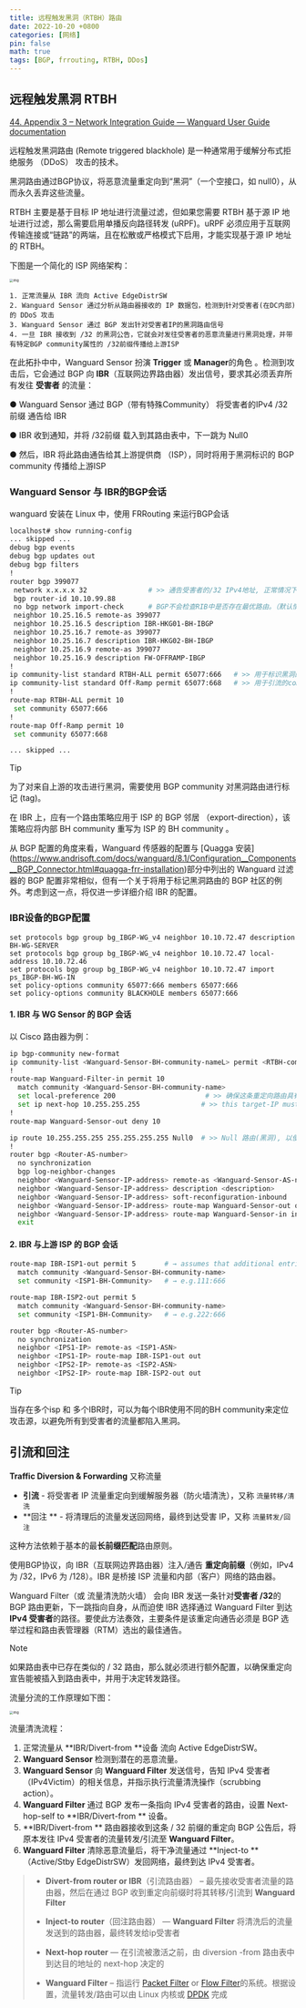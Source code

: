 ```yaml
---
title: 远程触发黑洞（RTBH）路由
date: 2022-10-20 +0800
categories: [网络]
pin: false
math: true
tags: [BGP, frrouting, RTBH, DDos] 
---
```


## 远程触发黑洞 RTBH

[44. Appendix 3 – Network Integration Guide — Wanguard User Guide documentation](https://docs.andrisoft.com/wanguard/8.5/Appendix_3__Network_Integration_Guideline.html#traffic-diversion-forwarding)

远程触发黑洞路由 (Remote triggered blackhole) 是一种通常用于缓解分布式拒绝服务 （DDoS） 攻击的技术。

黑洞路由通过BGP协议，将恶意流量重定向到“黑洞”（一个空接口，如 null0），从而永久丢弃这些流量。

RTBH 主要是基于目标 IP 地址进行流量过滤，但如果您需要 RTBH 基于源 IP 地址进行过滤，那么需要启用单播反向路径转发 (uRPF)。uRPF 必须应用于互联网传输连接或“链路”的两端，且在松散或严格模式下启用，才能实现基于源 IP 地址的 RTBH。



下图是一个简化的 ISP 网络架构：

<img src="./2022-10-20-远程触发黑洞（RTBH）路由.assets/diagram-ramping1.png" alt="img" style="zoom: 40%;" />

```
1. 正常流量从 IBR 流向 Active EdgeDistrSW
2. Wanguard Sensor 通过分析从路由器接收的 IP 数据包，检测到针对受害者(在DC内部)的 DDoS 攻击
3. Wanguard Sensor 通过 BGP 发出针对受害者IP的黑洞路由信号
4. 一旦 IBR 接收到 /32 的黑洞公告，它就会对发往受害者的恶意流量进行黑洞处理，并带有特定BGP community属性的 /32前缀传播给上游ISP
```

在此拓扑中中，Wanguard Sensor 扮演 **Trigger** 或 **Manager**的角色 。检测到攻击后，它会通过 BGP 向 **IBR**（互联网边界路由器）发出信号，要求其必须丢弃所有发往 **受害者** 的流量：

 ● Wanguard Sensor 通过 BGP（带有特殊Community）  将受害者的IPv4 /32 前缀 通告给 IBR

 ● IBR 收到通知，并将 /32前缀 载入到其路由表中，下一跳为 Null0

 ● 然后，IBR 将此路由通告给其上游提供商 （ISP），同时将用于黑洞标识的 BGP community 传播给上游ISP



### Wanguard Sensor 与 IBR的BGP会话

wanguard 安装在 Linux 中，使用 FRRouting 来运行BGP会话

```bash
localhost# show running-config
... skipped ...
debug bgp events
debug bgp updates out
debug bgp filters
!
router bgp 399077
 network x.x.x.x 32               # >> 通告受害者的/32 IPv4地址, 正常情况下这条路由是由WG Sensor自动生成的
 bgp router-id 10.10.99.88
 no bgp network import-check      # BGP不会检查RIB中是否存在最优路由。（默认情况下，BGP只通告本地RIB中存在的最优路由）
 neighbor 10.25.16.5 remote-as 399077
 neighbor 10.25.16.5 description IBR-HKG01-BH-IBGP
 neighbor 10.25.16.7 remote-as 399077
 neighbor 10.25.16.7 description IBR-HKG02-BH-IBGP
 neighbor 10.25.16.9 remote-as 399077
 neighbor 10.25.16.9 description FW-OFFRAMP-IBGP
!
ip community-list standard RTBH-ALL permit 65077:666   # >> 用于标识黑洞的communtiy
ip community-list standard Off-Ramp permit 65077:668   # >> 用于引流的communtiy（引流到防火墙清洗/过滤攻击流量）
!
route-map RTBH-ALL permit 10
 set community 65077:666
!
route-map Off-Ramp permit 10
 set community 65077:668

... skipped ...
```



> [!TIP]
>
> 为了对来自上游的攻击进行黑洞，需要使用 BGP community 对黑洞路由进行标记 (tag)。
>
> 在 IBR 上，应有一个路由策略应用于 ISP 的 BGP 邻居 （export-direction），该策略应将内部 BH community 重写为 ISP 的 BH community 。
>
> 从 BGP 配置的角度来看，Wanguard 传感器的配置与 [Quagga 安装] (https://www.andrisoft.com/docs/wanguard/8.1/Configuration__Components__BGP_Connector.html#quagga-frr-installation)部分中列出的 Wanguard 过滤器的 BGP 配置非常相似，但有一个关于将用于标记黑洞路由的 BGP 社区的例外。考虑到这一点，将仅进一步详细介绍 IBR 的配置。



### IBR设备的BGP配置

```
set protocols bgp group bg_IBGP-WG_v4 neighbor 10.10.72.47 description BH-WG-SERVER
set protocols bgp group bg_IBGP-WG_v4 neighbor 10.10.72.47 local-address 10.10.72.46
set protocols bgp group bg_IBGP-WG_v4 neighbor 10.10.72.47 import ps_IBGP-BH-WG-IN
set policy-options community 65077:666 members 65077:666
set policy-options community BLACKHOLE members 65077:666
```



#### 1. IBR 与 WG Sensor 的 BGP 会话

以 Cisco 路由器为例：

```bash
ip bgp-community new-format
ip community-list <Wanguard-Sensor-BH-community-nameL> permit <RTBH-community>  # >> 定义用于黑洞的community-list和community值, 例如：65000:666  
!
route-map Wanguard-Filter-in permit 10
  match community <Wanguard-Sensor-BH-community-name>
  set local-preference 200                      # >> 确保这条重定向路由具有更高的优先级。
  set ip next-hop 10.255.255.255               # >> this target-IP must not be used on your network, 此目标 IP 不得在您的网络上使用
!
route-map Wanguard-Sensor-out deny 10 

ip route 10.255.255.255 255.255.255.255 Null0  # >> Null 路由(黑洞), 以便丢弃流量
!
router bgp <Router-AS-number>
  no synchronization
  bgp log-neighbor-changes
  neighbor <Wanguard-Sensor-IP-address> remote-as <Wanguard-Sensor-AS-number>
  neighbor <Wanguard-Sensor-IP-address> description <description>
  neighbor <Wanguard-Sensor-IP-address> soft-reconfiguration-inbound
  neighbor <Wanguard-Sensor-IP-address> route-map Wanguard-Sensor-out out
  neighbor <Wanguard-Sensor-IP-address> route-map Wanguard-Sensor-in in
  exit
```

#### 2. IBR 与上游  ISP 的 BGP 会话

```bash
route-map IBR-ISP1-out permit 5       # → assumes that additional entries are defined and allow customer-routes
  match community <Wanguard-Sensor-BH-community-name>
  set community <ISP1-BH-Community>   # → e.g.111:666

route-map IBR-ISP2-out permit 5
  match community <Wanguard-Sensor-BH-community-name>
  set community <ISP1-BH-Community>   # → e.g.222:666

router bgp <Router-AS-number>
  no synchronization
  neighbor <IPS1-IP> remote-as <ISP1-ASN>
  neighbor <IPS1-IP> route-map IBR-ISP1-out out
  neighbor <IPS2-IP> remote-as <ISP2-ASN>
  neighbor <IPS2-IP> route-map IBR-ISP2-out out
```

> [!tip]
>
> 当存在多个isp 和 多个IBR时，可以为每个IBR使用不同的BH community来定位攻击源，以避免所有到受害者的流量都陷入黑洞。



## 引流和回注

**Traffic Diversion & Forwarding** 又称流量

- **引流**  - 将受害者 IP 流量重定向到缓解服务器（防火墙清洗），又称 `流量转移/清洗`
- **回注 ** - 将清理后的流量发送回网络，最终到达受害 IP，又称 `流量转发/回注`



这种方法依赖于基本的最**长前缀匹配**路由原则。

使用BGP协议，向 IBR（互联网边界路由器）注入/通告 **重定向前缀**（例如，IPv4 为 /32，IPv6 为 /128）。IBR 是桥接 ISP 流量和内部（客户）网络的路由器。

Wanguard Filter（或 流量清洗防火墙） 会向 IBR 发送一条针对**受害者 /32**的 BGP 路由更新，下一跳指向自身，从而迫使 IBR 选择通过 Wanguard Filter 到达**IPv4 受害者**的路径。要使此方法奏效，主要条件是该重定向通告必须是 BGP 选举过程和路由表管理器（RTM）选出的最佳通告。

> [!note]
>
> 如果路由表中已存在类似的 / 32 路由，那么就必须进行额外配置，以确保重定向宣告能被插入到路由表中，并用于决定转发路径。

流量分流的工作原理如下图：

<img src="./2022-10-20-远程触发黑洞（RTBH）路由.assets/diagram-ramping2.png" alt="img" style="zoom: 40%;" />

 流量清洗流程：

1. 正常流量从 **IBR/Divert-from **设备 流向 Active EdgeDistrSW。
2. **Wanguard Sensor** 检测到潜在的恶意流量。
3. **Wanguard Sensor** 向 **Wanguard Filter** 发送信号，告知 IPv4 受害者（IPv4Victim）的相关信息，并指示执行流量清洗操作（scrubbing action）。
4. **Wanguard Filter** 通过 BGP 发布一条指向 IPv4 受害者的路由，设置 Next-hop-self  to  **IBR/Divert-from ** 设备。
5. **IBR/Divert-from ** 路由器接收到这条 / 32 前缀的重定向 BGP 公告后，将原本发往 IPv4 受害者的流量转发/引流至 **Wanguard Filter**。
6. **Wanguard Filter** 清除恶意流量后，将干净流量通过 **Inject-to **（Active/Stby EdgeDistrSW）发回网络，最终到达 IPv4 受害者。



> - **Divert-from router or IBR**（引流路由器） – 最先接收受害者流量的路由器，然后在通过 BGP 收到重定向前缀时将其转移/引流到 **Wanguard Filter**
>
> - **Inject-to router**（回注路由器） — **Wanguard Filter** 将清洗后的流量发送到的路由器，最终转发给ip受害者
>
> - **Next-hop router** — 在引流被激活之前，由 diversion -from 路由表中到达目的地址的 next-hop 决定的
>
> - **Wanguard Filter** – 指运行 [Packet Filter](https://docs.andrisoft.com/wanguard/8.5/Configuration__Components__Packet_Filter.html) or [Flow Filter](https://docs.andrisoft.com/wanguard/8.5/Configuration__Components__Flow_Filter.html)的系统。根据设置，流量转发/路由可以由 Linux 内核或 [DPDK](https://docs.andrisoft.com/wanguard/8.5/Appendix_1__DPDK_Configuration.html) 完成

